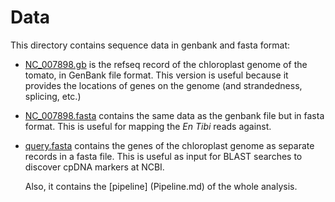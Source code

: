 Data
====

This directory contains sequence data in genbank and fasta format:

- [NC_007898.gb](NC_007898.gb) is the refseq record of the chloroplast genome of the tomato, in 
  GenBank file format. This version is useful because it provides the locations of genes on the
  genome (and strandedness, splicing, etc.)
- [NC_007898.fasta](NC_007898.fasta) contains the same data as the genbank file but in fasta 
  format. This is useful for mapping the *En Tibi* reads against.
- [query.fasta](query.fasta) contains the genes of the chloroplast genome as separate records in
  a fasta file. This is useful as input for BLAST searches to discover cpDNA markers at NCBI.
  
  Also, it contains the [pipeline] (Pipeline.md) of the whole analysis.
